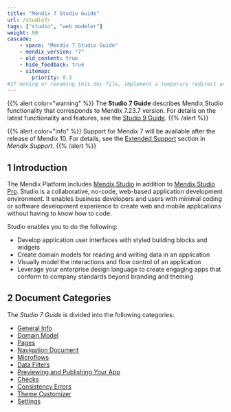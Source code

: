 ```yaml
---
title: "Mendix 7 Studio Guide"
url: /studio7/
tags: ["studio", "web modeler"]
weight: 90
cascade:
    - space: "Mendix 7 Studio Guide"
    - mendix_version: "7"
    - old_content: true
    - hide_feedback: true
    - sitemap:
        priority: 0.3
#If moving or renaming this doc file, implement a temporary redirect and let the respective team know they should update the URL in the product. See Mapping to Products for more details.
---
```


{{% alert color="warning" %}}
The **Studio 7 Guide** describes Mendix Studio functionality that corresponds to Mendix 7.23.7 version. For details on the latest functionality and features, see the [Studio 9 Guide](/studio/). 
{{% /alert %}}

{{% alert color="info" %}}
Support for Mendix 7 will be available after the release of Mendix 10. For details, see the [Extended Support](/developerportal/support/#extended-support) section in *Mendix Support*.
{{% /alert %}}

## 1 Introduction 

The Mendix Platform includes [Mendix Studio](/studio7/general/) in addition to [Mendix Studio Pro](/refguide7/desktop-modeler/). Studio is a collaborative, no-code, web-based application development environment. It enables business developers and users with minimal coding or software development experience to create web and mobile applications without having to know how to code.

Studio enables you to do the following: 

* Develop application user interfaces with styled building blocks and widgets
* Create domain models for reading and writing data in an application
* Visually model the interactions and flow control of an application
* Leverage your enterprise design language to create engaging apps that conform to company standards beyond branding and theming 

## 2 Document Categories

The *Studio 7 Guide* is divided into the following categories:

* [General Info](/studio7/general/) 
* [Domain Model](/studio7/domain-models/)
* [Pages](/studio7/page-editor/)
* [Navigation Document](/studio7/navigation/)
* [Microflows](/studio7/microflows/)
* [Data Filters](/studio7/filters/)
* [Previewing and Publishing Your App](/studio7/publishing-app/)
* [Checks](/studio7/checks/)
* [Consistency Errors](/studio7/consistency-errors/)
* [Theme Customizer](/studio7/theme-customizer/)
* [Settings](/studio7/settings/)

